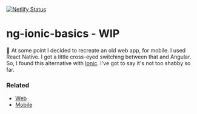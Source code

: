 [![Netlify Status](https://api.netlify.com/api/v1/badges/38ac0a84-1111-4063-924b-dba9ddc7c3be/deploy-status)](https://www.peta-byte.io/dynamic-debate/home)
# ng-ionic-basics - WIP

🤔 At some point I decided to recreate an old web app, for mobile. I used React Native. I got a little cross-eyed switching between that and Angular. So, I found this alternative with [Ionic](https://ionicframework.com/). I've got to say it's not too shabby so far.

### Related
- [Web](https://github.com/peta-byte/Dynamic-Debate)
- [Mobile](https://github.com/peta-byte/Dynamic-Debate-Mobile)
